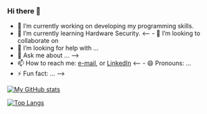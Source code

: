 ### Hi there 👋

<!--
**12562/12562** is a ✨ _special_ ✨ repository because its `README.md` (this file) appears on your GitHub profile.

Here are some ideas to get you started: -->

- 🔭 I’m currently working on developing my programming skills.
- 🌱 I’m currently learning Hardware Security.
<-- - 👯 I’m looking to collaborate on 
- 🤔 I’m looking for help with ...
- 💬 Ask me about ... -->
- 📫 How to reach me: [e-mail](mailto:mohit12562@gmail.com), or [LinkedIn](https://www.linkedin.com/in/mohit12562/)
<-- - 😄 Pronouns: ...
- ⚡ Fun fact: ... -->

[![My GitHub stats](https://github-readme-stats.vercel.app/api?username=12562&count_private=true&show_icons=true&include_all_commits=true&theme=radical)](https://github.com/12562?tab=repositories)

[![Top Langs](https://github-readme-stats.vercel.app/api/top-langs/?username=12562&layout=compact&theme=radical)](https://github.com/12562?tab=repositories)
